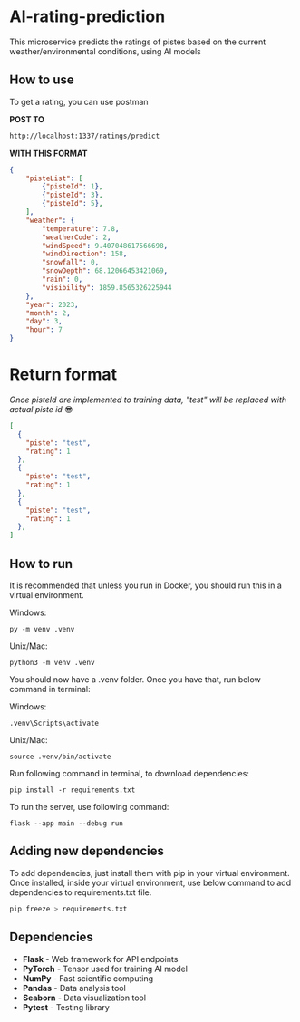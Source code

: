 # AI-rating-prediction
This microservice predicts the ratings of pistes based on the current weather/environmental conditions, using AI models

## How to use

To get a rating, you can use postman 

<b>POST TO</b> 
```html
http://localhost:1337/ratings/predict
```

<b>WITH THIS FORMAT</b>
```json
{
    "pisteList": [
        {"pisteId": 1},
        {"pisteId": 3},
        {"pisteId": 5},
    ],
    "weather": {
        "temperature": 7.8,
        "weatherCode": 2,
        "windSpeed": 9.407048617566698,
        "windDirection": 158,
        "snowfall": 0,
        "snowDepth": 68.12066453421069,
        "rain": 0,
        "visibility": 1859.8565326225944
    },
    "year": 2023,
    "month": 2,
    "day": 3,
    "hour": 7
}
```

# Return format

<i>Once pisteId are implemented to training data, "test" will be replaced with actual piste id</i> 😎

```json
[
  {
    "piste": "test",
    "rating": 1
  },
  {
    "piste": "test",
    "rating": 1
  },
  {
    "piste": "test",
    "rating": 1
  },
]
```

## How to run

It is recommended that unless you run in Docker, you should run this in a virtual environment.

Windows:

```
py -m venv .venv
```

Unix/Mac:
```
python3 -m venv .venv
```

You should now have a .venv folder.
Once you have that, run below command in terminal:

Windows:
```
.venv\Scripts\activate
```

Unix/Mac:
```
source .venv/bin/activate
```

Run following command in terminal, to download dependencies:
```
pip install -r requirements.txt
```

To run the server, use following command:
```
flask --app main --debug run 
```

## Adding new dependencies
To add dependencies, just install them with pip in your virtual environment. Once installed, inside your virtual environment, use below command to add dependencies to requirements.txt file.
```py
pip freeze > requirements.txt
```

## Dependencies
- <strong>Flask</strong> - Web framework for API endpoints
- <strong>PyTorch</strong> - Tensor used for training AI model
- <strong>NumPy</strong> - Fast scientific computing
- <strong>Pandas</strong> - Data analysis tool
- <strong>Seaborn</strong> - Data visualization tool
- <strong>Pytest</strong> - Testing library
